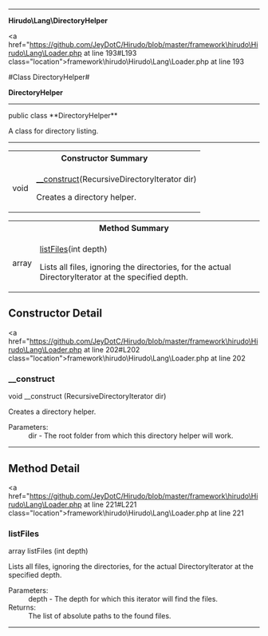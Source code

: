 
- - -

**Hirudo\Lang\DirectoryHelper**


<a href="https://github.com/JeyDotC/Hirudo/blob/master/framework\hirudo\Hirudo\Lang\Loader.php at line 193#L193 class="location">framework\hirudo\Hirudo\Lang\Loader.php at line 193</a>

#Class DirectoryHelper#

**DirectoryHelper**




- - -

<p class="signature">public  class **DirectoryHelper**</p>

<div class="comment" id="overview_description"><p>A class for directory listing.</p></div>



- - -

<table id="summary_constructor">
<tr><th colspan="2">Constructor Summary</th></tr>
<tr>
<td><span class='k'></span> <span class='nx'>void</span></td>
<td class="description"><p class="name"><a href="#__construct">__construct</a>(RecursiveDirectoryIterator dir)</p><p class="description">Creates a directory helper.</p></td>
</tr>
</table>

<table id="summary_method">
<tr><th colspan="2">Method Summary</th></tr>
<tr>
<td><span class='k'></span> <span class='nx'>array</span></td>
<td class="description"><p class="name"><a href="#listfiles">listFiles</a>(int depth)</p><p class="description">Lists all files, ignoring the directories, for the actual DirectoryIterator
at the specified depth.</p></td>
</tr>
</table>

<h2 id="detail_method">Constructor Detail</h2>

<a href="https://github.com/JeyDotC/Hirudo/blob/master/framework\hirudo\Hirudo\Lang\Loader.php at line 202#L202 class="location">framework\hirudo\Hirudo\Lang\Loader.php at line 202</a>

<h3 id="__construct">__construct</h3>
<span class='k'></span> <span class='nx'>void</span> <span class='nf'>__construct</span> (RecursiveDirectoryIterator dir)

<div class="details">
<p>Creates a directory helper.</p><dl>
<dt>Parameters:</dt>
<dd>dir - The root folder from which this directory helper will work.</dd>
</dl>
</div>

- - -

<h2 id="detail_method">Method Detail</h2>

<a href="https://github.com/JeyDotC/Hirudo/blob/master/framework\hirudo\Hirudo\Lang\Loader.php at line 221#L221 class="location">framework\hirudo\Hirudo\Lang\Loader.php at line 221</a>

<h3 id="listFiles()">listFiles</h3>
<span class='k'></span> <span class='nx'>array</span> <span class='nf'>listFiles</span> (int depth)

<div class="details">
<p>Lists all files, ignoring the directories, for the actual DirectoryIterator
at the specified depth.</p><dl>
<dt>Parameters:</dt>
<dd>depth - The depth for which this iterator will find the files.</dd>
<dt>Returns:</dt>
<dd>The list of absolute paths to the found files.</dd>
</dl>
</div>

- - -


